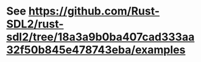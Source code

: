 # See https://github.com/Rust-SDL2/rust-sdl2/tree/18a3a9b0ba407cad333aa32f50b845e478743eba/examples
